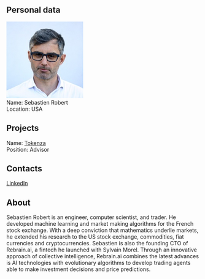 ## Personal data
![sebastien robert photo](photo/sebastien_robert.jpg)  
Name:   Sebastien Robert  
Location: USA  
## Projects 
Name: [Tokenza](../projects/tokenza.md)  
Position: Advisor   
## Contacts
[LinkedIn](https://www.linkedin.com/in/srobert-rebrain/)      
## About
Sebastien Robert is an engineer, computer scientist, and trader. He developed machine learning and market making algorithms for the French stock exchange.
With a deep conviction that mathematics underlie markets, he extended his research to the US stock exchange, commodities, fiat currencies and cryptocurrencies.
Sebastien is also the founding CTO of Rebrain.ai, a fintech he launched with Sylvain Morel. Through an innovative approach of collective intelligence, Rebrain.ai combines the latest advances is AI technologies with evolutionary algorithms to develop trading agents able to make investment decisions and price predictions.
